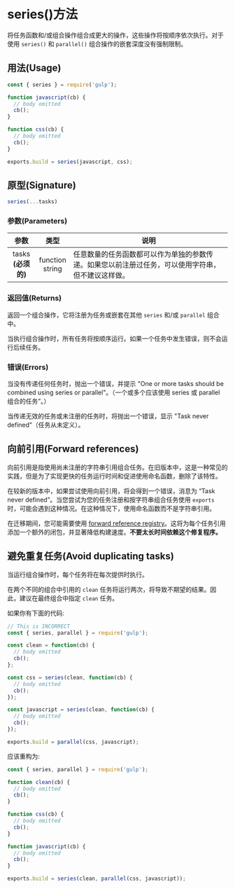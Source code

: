 <!-- front-matter
id: series
title: Gulp API series()方法
hide_title: true
sidebar_label: series()方法
-->

# series()方法

将任务函数和/或组合操作组合成更大的操作，这些操作将按顺序依次执行。对于使用 `series()` 和 `parallel()` 组合操作的嵌套深度没有强制限制。

## 用法(Usage)

```js
const { series } = require('gulp');

function javascript(cb) {
  // body omitted
  cb();
}

function css(cb) {
  // body omitted
  cb();
}

exports.build = series(javascript, css);
```

## 原型(Signature)

```js
series(...tasks)
```



### 参数(Parameters)

| 参数 | 类型 | 说明 |
|:--------------:|:------:|-------|
| tasks<br/>**(必须的)** | function<br/>string | 任意数量的任务函数都可以作为单独的参数传递。如果您以前注册过任务，可以使用字符串，但不建议这样做。 |

### 返回值(Returns)

返回一个组合操作，它将注册为任务或嵌套在其他 `series` 和/或 `parallel` 组合中。

当执行组合操作时，所有任务将按顺序运行。如果一个任务中发生错误，则不会运行后续任务。

### 错误(Errors)

当没有传递任何任务时，抛出一个错误，并提示 "One or more tasks should be combined using series or parallel"。（一个或多个应该使用 series 或 parallel 组合的任务”。）

当传递无效的任务或未注册的任务时，将抛出一个错误，显示 "Task never defined"（任务从未定义）。

## 向前引用(Forward references)

向前引用是指使用尚未注册的字符串引用组合任务。在旧版本中，这是一种常见的实践，但是为了实现更快的任务运行时间和促进使用命名函数，删除了该特性。

在较新的版本中，如果尝试使用向前引用，将会得到一个错误，消息为 “Task never defined”。当您尝试为您的任务注册和按字符串组合任务使用 `exports` 时，可能会遇到这种情况。在这种情况下，使用命名函数而不是字符串引用。

在迁移期间，您可能需要使用 [forward reference registry][undertaker-forward-reference-external]。这将为每个任务引用添加一个额外的闭包，并显著降低构建速度。**不要太长时间依赖这个修复程序。**

## 避免重复任务(Avoid duplicating tasks)

当运行组合操作时，每个任务将在每次提供时执行。

在两个不同的组合中引用的 `clean` 任务将运行两次，将导致不期望的结果。因此，建议在最终组合中指定 `clean` 任务。

如果你有下面的代码:
```js
// This is INCORRECT
const { series, parallel } = require('gulp');

const clean = function(cb) {
  // body omitted
  cb();
};

const css = series(clean, function(cb) {
  // body omitted
  cb();
});

const javascript = series(clean, function(cb) {
  // body omitted
  cb();
});

exports.build = parallel(css, javascript);
```


应该重构为:
```js
const { series, parallel } = require('gulp');

function clean(cb) {
  // body omitted
  cb();
}

function css(cb) {
  // body omitted
  cb();
}

function javascript(cb) {
  // body omitted
  cb();
}

exports.build = series(clean, parallel(css, javascript));
```

[undertaker-forward-reference-external]: https://github.com/gulpjs/undertaker-forward-reference
